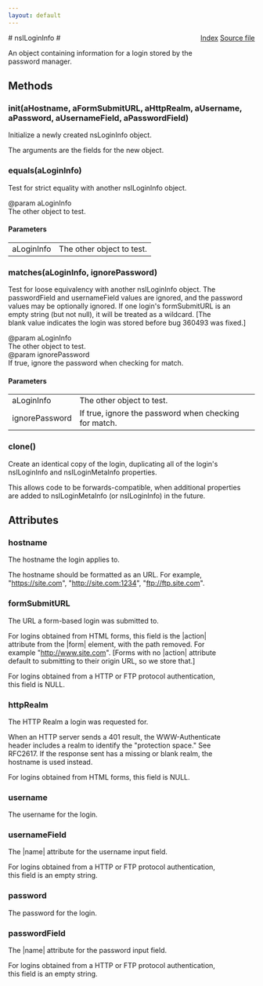 ```yaml
---
layout: default
---
```

<div class='links' style='float:right'><a href="../index.html">Index</a>
<a href="http://dxr.mozilla.org/mozilla-central/source/toolkit/components/passwordmgr/nsILoginInfo.idl">Source file</a>
</div>
# nsILoginInfo #
  
An object containing information for a login stored by the  
password manager.  
  

## Methods ##

### init(aHostname, aFormSubmitURL, aHttpRealm, aUsername, aPassword, aUsernameField, aPasswordField) ###
  
Initialize a newly created nsLoginInfo object.  
  
The arguments are the fields for the new object.  
  

### equals(aLoginInfo) ###
  
Test for strict equality with another nsILoginInfo object.  
  
@param aLoginInfo  
       The other object to test.  
  

#### Parameters ####

<table>

<tr>
<td>aLoginInfo</td>
<td>       The other object to test.  
</td>
</tr>

</table>

### matches(aLoginInfo, ignorePassword) ###
  
Test for loose equivalency with another nsILoginInfo object. The  
passwordField and usernameField values are ignored, and the password  
values may be optionally ignored. If one login's formSubmitURL is an  
empty string (but not null), it will be treated as a wildcard. [The  
blank value indicates the login was stored before bug 360493 was fixed.]  
  
@param aLoginInfo  
       The other object to test.  
@param ignorePassword  
       If true, ignore the password when checking for match.  
  

#### Parameters ####

<table>

<tr>
<td>aLoginInfo</td>
<td>       The other object to test.  
</td>
</tr>

<tr>
<td>ignorePassword</td>
<td>       If true, ignore the password when checking for match.  
</td>
</tr>

</table>

### clone() ###
  
Create an identical copy of the login, duplicating all of the login's  
nsILoginInfo and nsILoginMetaInfo properties.  
  
This allows code to be forwards-compatible, when additional properties  
are added to nsILoginMetaInfo (or nsILoginInfo) in the future.  
  

## Attributes ##

### hostname ###
  
The hostname the login applies to.  
  
The hostname should be formatted as an URL. For example,  
"https://site.com", "http://site.com:1234", "ftp://ftp.site.com".  
  

### formSubmitURL ###
  
The URL a form-based login was submitted to.  
  
For logins obtained from HTML forms, this field is the |action|  
attribute from the |form| element, with the path removed. For  
example "http://www.site.com". [Forms with no |action| attribute  
default to submitting to their origin URL, so we store that.]  
  
For logins obtained from a HTTP or FTP protocol authentication,  
this field is NULL.  
  

### httpRealm ###
  
The HTTP Realm a login was requested for.  
  
When an HTTP server sends a 401 result, the WWW-Authenticate  
header includes a realm to identify the "protection space." See  
RFC2617. If the response sent has a missing or blank realm, the  
hostname is used instead.  
  
For logins obtained from HTML forms, this field is NULL.  
  

### username ###
  
The username for the login.  
  

### usernameField ###
  
The |name| attribute for the username input field.  
  
For logins obtained from a HTTP or FTP protocol authentication,  
this field is an empty string.  
  

### password ###
  
The password for the login.  
  

### passwordField ###
  
The |name| attribute for the password input field.  
  
For logins obtained from a HTTP or FTP protocol authentication,  
this field is an empty string.  
  
